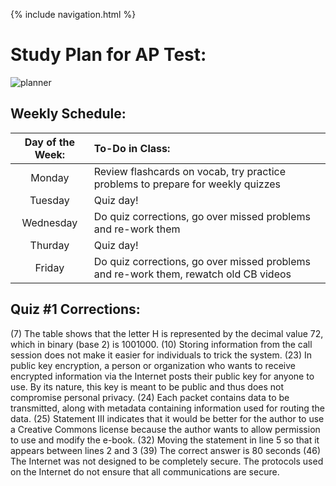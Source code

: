 {% include navigation.html %}

# Study Plan for AP Test:

![planner](https://c1.wallpaperflare.com/preview/987/720/965/planner-plan-planning-to-do-to-do-list-august.jpg)

## Weekly Schedule:

| Day of the Week: | To-Do in Class: |
| :----: | :---- |
| Monday | Review flashcards on vocab, try practice problems to prepare for weekly quizzes |
| Tuesday | Quiz day! |
| Wednesday | Do quiz corrections, go over missed problems and re-work them |
| Thurday | Quiz day! |
| Friday | Do quiz corrections, go over missed problems and re-work them, rewatch old CB videos |

## Quiz #1 Corrections:

(7) The table shows that the letter H is represented by the decimal value 72, which in binary (base 2) is 1001000.
(10) Storing information from the call session does not make it easier for individuals to trick the system.
(23) In public key encryption, a person or organization who wants to receive encrypted information via the Internet posts their public key for anyone to use. By its nature, this key is meant to be public and thus does not compromise personal privacy.
(24) Each packet contains data to be transmitted, along with metadata containing information used for routing the data.
(25) Statement III indicates that it would be better for the author to use a Creative Commons license because the author wants to allow permission to use and modify the e-book.
(32) Moving the statement in line 5 so that it appears between lines 2 and 3
(39) The correct answer is 80 seconds
(46) The Internet was not designed to be completely secure. The protocols used on the Internet do not ensure that all communications are secure.

